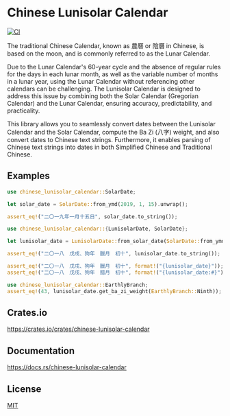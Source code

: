 Chinese Lunisolar Calendar
====================

[![CI](https://github.com/magiclen/chinese-lunisolar-calendar/actions/workflows/ci.yml/badge.svg)](https://github.com/magiclen/chinese-lunisolar-calendar/actions/workflows/ci.yml)

The traditional Chinese Calendar, known as 農曆 or 陰曆 in Chinese, is based on the moon, and is commonly referred to as the Lunar Calendar.

Due to the Lunar Calendar's 60-year cycle and the absence of regular rules for the days in each lunar month, as well as the variable number of months in a lunar year, using the Lunar Calendar without referencing other calendars can be challenging. The Lunisolar Calendar is designed to address this issue by combining both the Solar Calendar (Gregorian Calendar) and the Lunar Calendar, ensuring accuracy, predictability, and practicality.

This library allows you to seamlessly convert dates between the Lunisolar Calendar and the Solar Calendar, compute the Ba Zi (八字) weight, and also convert dates to Chinese text strings. Furthermore, it enables parsing of Chinese text strings into dates in both Simplified Chinese and Traditional Chinese.

## Examples

```rust
use chinese_lunisolar_calendar::SolarDate;

let solar_date = SolarDate::from_ymd(2019, 1, 15).unwrap();

assert_eq!("二〇一九年一月十五日", solar_date.to_string());
```

```rust
use chinese_lunisolar_calendar::{LunisolarDate, SolarDate};

let lunisolar_date = LunisolarDate::from_solar_date(SolarDate::from_ymd(2019, 1, 15).unwrap()).unwrap();

assert_eq!("二〇一八　戊戌、狗年　臘月　初十", lunisolar_date.to_string());

assert_eq!("二〇一八　戊戌、狗年　臘月　初十", format!("{lunisolar_date}"));
assert_eq!("二〇一八　戊戌、狗年　腊月　初十", format!("{lunisolar_date:#}"));

use chinese_lunisolar_calendar::EarthlyBranch;
assert_eq!(43, lunisolar_date.get_ba_zi_weight(EarthlyBranch::Ninth));
```

## Crates.io

https://crates.io/crates/chinese-lunisolar-calendar

## Documentation

https://docs.rs/chinese-lunisolar-calendar

## License

[MIT](LICENSE)